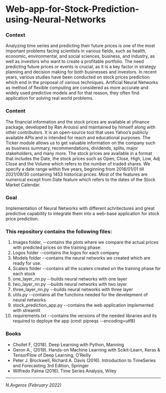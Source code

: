# Web-app-for-Stock-Prediction-using-Neural-Networks

### Context 
Analyzing time series and predicting their future prices is one of the most important problems facing scientists in various fields, such as health, economic, environmental, and social sciences, business, and industry, as well as investors who want to create a profitable portfolio. The need predicting future prices or events is crucial, as it is a key factor in strategy planning and decision making for both businesses and investors. In recent years, various studies have been conducted on stock prices prediction which end in the proposal of various techniques. Artificial Neural Networks as method of flexible computing are considered as more accurate and widely used predictive models and for that reason, they often find application for solving real world problems.

### Content 
The financial information and the stock prices are available at yfinance package, developed by Ran Aroussi and maintained by himself along with other contributors. It is an open-source tool that uses Yahoo’s publicly available APIs and is intended for reach and educational purposes. The Ticker module allows us to get valuable information on the company such as business summary, recommendations, dividends, splits, major stakeholders, and many more. The stock prices are available in a format that includes the Date, the stock prices such as Open, Close, High, Low, Adj Close and the Volume which refers to the number of traded shares. We specify a date range within five years, beginning from 2016/01/01 till 2021/09/30 containing 1453 historical prices. Most of the features are numerical except from Date feature which refers to the dates of the Stock Market Calendar.

### Goal 
Implementation of Neural Networks with different achritectures and great predictive capability to integrate them into a web-base application for stock price prediction.

### This repository contains the following files:
<ol>
  <li>Images folder, --contains the plots where we compare the actual prices with predicted prices on the training phase:</li>
  <li>Logos folder --contains the logos for each company</li>
  <li>Models folder --contains the neural networks we created which are ready for use.</li>
  <li>Scalers folder --contains all the scalers created on the training phase for each stock</li>
  <li>one_layer_nn.py --builds neural networks with one layer</li>
  <li>two_layer_nn.py --builds neural networks with two layer</li>
  <li>three_layer_nn.py --builds neural networks with three layer</li>
  <li>utils.py --contains all the functions needed for the develepment of neural networks</li>
  <li>stock_prediction_app.py --contains the web application implemented with streamlit</li>
  <li>requirements.txt --contains the versions of the needed libraries and its required to deploye the app (cmd: pipreqs --encoding=utf8)</li>
</ol>

### Books
* Chollet F, (2018). Deep Learning with Python, Manning
* Geron A., (2019). Hands-on Machine Learning with Scikit-Learn, Keras & TensorFlow of Deep Learning, O’Reilly
* Peter J. Brockwell, Richard A. Davis (2016). Introduction to TimeSeries and Forecasting 3rd Edition, Springer
* Wilfredo Palma (2016). Time Series Analysis, Wiley
---
<i>N.Avgeros (February 2022)</li>
